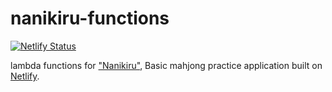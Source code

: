 # nanikiru-functions

[![Netlify Status](https://api.netlify.com/api/v1/badges/fda2474a-66ce-4bd8-90b2-70e29a19d8d1/deploy-status)](https://app.netlify.com/sites/nanikiru-functions/deploys)

lambda functions for ["Nanikiru"](https://nanikiru.netlify.app/), Basic mahjong practice application built on [Netlify](https://app.netlify.com/).
